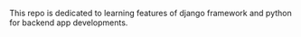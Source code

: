 This repo is dedicated to learning features of django framework and python for backend app developments.
